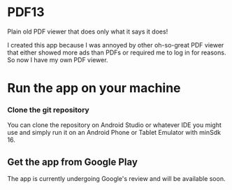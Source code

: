 # PDF13

Plain old PDF viewer that does only what it says it does!

I created this app because I was annoyed by other oh-so-great PDF viewer that either showed more ads than PDFs or required me to log in for reasons.
So now I have my own PDF viewer.

# Run the app on your machine

### Clone the git repository
You can clone the repository on Android Studio or whatever IDE you might use and simply run it on an Android Phone or Tablet Emulator with minSdk 16.

## Get the app from Google Play
The app is currently undergoing Google's review and will be available soon.
